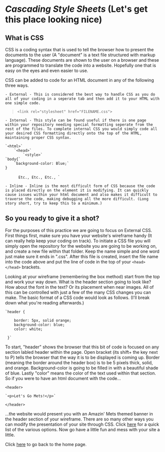# ***Cascading Style Sheets*** (Let's get this place looking nice)

## What is CSS

CSS is a coding syntax that is used to tell the browser how to present the documents to the user (A "document" is a text file structured with markup language). These documents are shown to the user on a browser and these are programmed to translate the code into a website. Hopefully one that is easy on the eyes and even easier to use.

CSS can be added to code for an HTML document in any of the following three ways.
	
	- External - This is considered the best way to handle CSS as you do all of your coding in a seperate tab and then add it to your HTML with one simple code. 

> `<link rel="stylesheet" href="FILENAME.css">`

	- Internal - This style can be found useful if there is one page within your repository needing special formatting seperate from the rest of the files. To complete internal CSS you would simply code all your desired CSS formatting directly onto the top of the HTML, maintaining proper CSS syntax.

	`<html>`
		`<head>`
			`<style>`
	`body{`
		`background-color: Blue;`
	}
`		Etc.,
			Etc.,
				Etc.,
			`</style>`
		`</head>`
		
			

	- Inline - Inline is the most difficult form of CSS because the code is placed directly on the element it is modifying. It can quickly cause issues within your html document and also makes it difficult to traverse the code, making debugging all the more difficult. (Long story short, try to keep this to a minimum.) 

## So you ready to give it a shot?

For the purposes of this practice we are going to focus on External CSS. First things first, make sure you have your website's wireframe handy (It can really help keep your coding on track). To initiate a CSS file you will simply open the repository for the website you are going to be working on, and create a new file within that folder. Keep the name simple and one word just make sure it ends in ".css". After this file is created, insert the file name into the code above and put the line of code in the top of your `<head> </head>` brackets. 

Looking at your wireframe (remembering the box method) start from the top and work your way down. What is the header section going to look like? How about the font in the text? Or its placement when near images. All of this can be controlled with just a few of the many CSS changes you can make. The basic format of a CSS code would look as follows. (I'll break down what you're reading afterwards.) 

	`header {

		border: 5px, solid orange;
		background-color: blue;
		color: white;

     }`

To start, "header" shows the browser that this bit of code is focused on any section labled header within the page. Open bracket (its shift+ the key next to P) tells the browser that the way it is to be displayed is coming up. Border (meaning the border around the header box) is to be 5 pixels thick, solid, and orange. Background-color is going to be filled in with a beautiful shade of blue. Lastly "color" means the color of the text used within that section. So if you were to have an html document with the code...

`<header>`

	`<p>Let's Go Mets!</p>`
    
`</header>` 

...the website would present you with an Amazin' Mets themed banner in the header section of your wireframe. There are so many other ways you can modify the presentation of your site through CSS. Click [here](https://developer.mozilla.org/en-US/docs/Web/CSS/Reference) for a quick list of the various options. Now go have a little fun and mess with your site a little. 

Click [here](README.md) to go back to the home page.